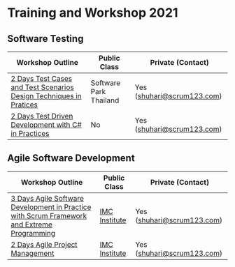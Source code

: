 # Training and Workshop 2021

## Software Testing

| Workshop Outline | Public Class | Private (Contact) |
| -------- | ------------ | ----------------- |
| [2 Days Test Cases and Test Scenarios Design Techniques in Pratices](./software-testing/2-days-test-techniques-in-practices.md) | Software Park Thailand | Yes ([shuhari@scrum123.com](mailto:shuhari@scrum123.com))  |
| [2 Days Test Driven Development with C# in Practices](./software-testing/2-days-tdd-with-c-sharp-in-practices.md) | No | Yes ([shuhari@scrum123.com](mailto:shuhari@scrum123.com))  |

## Agile Software Development

| Workshop Outline | Public Class | Private (Contact) |
| -------- | ------------ | ----------------- |
| [3 Days Agile Software Development in Practice with Scrum Framework and Extreme Programming](./agile/3-days-agile-software-development.md) | [IMC Institute](http://www.imcinstitute.com/agile) | Yes ([shuhari@scrum123.com](mailto:shuhari@scrum123.com))  |
| [2 Days Agile Project Management](./agile/2-days-agile-project-management.md) | [IMC Institute](http://www.imcinstitute.com/agileprj) | Yes ([shuhari@scrum123.com](mailto:shuhari@scrum123.com))  |
